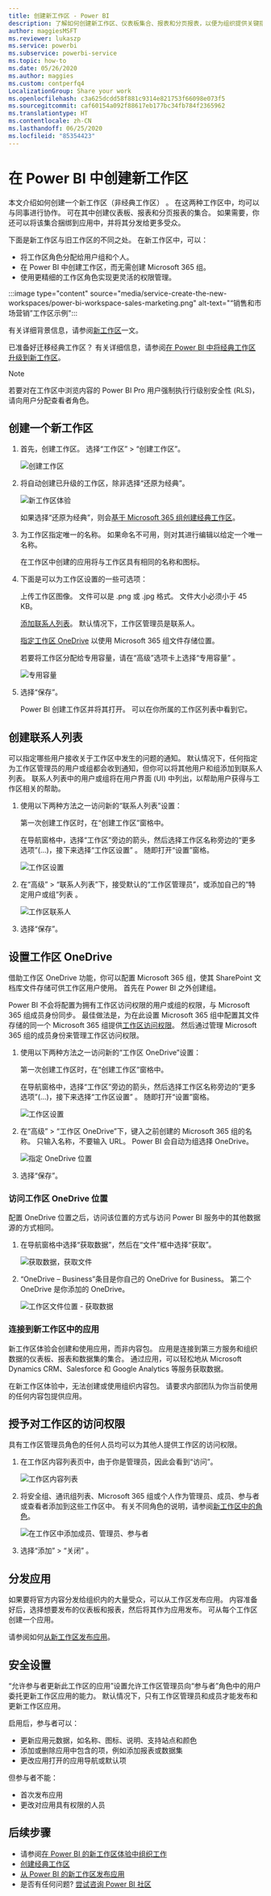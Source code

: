 ```yaml
---
title: 创建新工作区 - Power BI
description: 了解如何创建新工作区、仪表板集合、报表和分页报表，以便为组织提供关键指标。
author: maggiesMSFT
ms.reviewer: lukaszp
ms.service: powerbi
ms.subservice: powerbi-service
ms.topic: how-to
ms.date: 05/26/2020
ms.author: maggies
ms.custom: contperfq4
LocalizationGroup: Share your work
ms.openlocfilehash: c3a625dcdd58f881c9314e821753f66098e073f5
ms.sourcegitcommit: caf60154a092f88617eb177bc34fb784f2365962
ms.translationtype: HT
ms.contentlocale: zh-CN
ms.lasthandoff: 06/25/2020
ms.locfileid: "85354423"
---
```

# <a name="create-the-new-workspaces-in-power-bi"></a>在 Power BI 中创建新工作区

本文介绍如何创建一个新工作区（非经典工作区） 。 在这两种工作区中，均可以与同事进行协作。 可在其中创建仪表板、报表和分页报表的集合。 如果需要，你还可以将该集合捆绑到应用中，并将其分发给更多受众。

下面是新工作区与旧工作区的不同之处。 在新工作区中，可以：

- 将工作区角色分配给用户组和个人。
- 在 Power BI 中创建工作区，而无需创建 Microsoft 365 组。
- 使用更精细的工作区角色实现更灵活的权限管理。

:::image type="content" source="media/service-create-the-new-workspaces/power-bi-workspace-sales-marketing.png" alt-text="“销售和市场营销”工作区示例":::

有关详细背景信息，请参阅[新工作区](service-new-workspaces.md)一文。

已准备好迁移经典工作区？ 有关详细信息，请参阅[在 Power BI 中将经典工作区升级到新工作区](service-upgrade-workspaces.md)。

> [!NOTE]
> 若要对在工作区中浏览内容的 Power BI Pro 用户强制执行行级别安全性 (RLS)，请向用户分配查看者角色。

## <a name="create-one-of-the-new-workspaces"></a>创建一个新工作区

1. 首先，创建工作区。 选择“工作区” > “创建工作区”。
   
     ![创建工作区](media/service-create-the-new-workspaces/power-bi-workspace-create.png)

2. 将自动创建已升级的工作区，除非选择“还原为经典”。
   
     ![新工作区体验](media/service-create-the-new-workspaces/power-bi-new-workspace.png)
     
     如果选择“还原为经典”，则会[基于 Microsoft 365 组创建经典工作区](service-create-workspaces.md)。

2. 为工作区指定唯一的名称。 如果命名不可用，则对其进行编辑以给定一个唯一名称。
   
     在工作区中创建的应用将与工作区具有相同的名称和图标。
   
1. 下面是可以为工作区设置的一些可选项：

    上传工作区图像。 文件可以是 .png 或 .jpg 格式。 文件大小必须小于 45 KB。
    
    [添加联系人列表](#create-a-contact-list)。 默认情况下，工作区管理员是联系人。 
    
    [指定工作区 OneDrive](#set-a-workspace-onedrive) 以使用 Microsoft 365 组文件存储位置。 

    若要将工作区分配给专用容量，请在“高级”选项卡上选择“专用容量”  。
     
    ![专用容量](media/service-create-the-new-workspaces/power-bi-workspace-premium.png)

1. 选择“保存”。

    Power BI 创建工作区并将其打开。 可以在你所属的工作区列表中看到它。 

## <a name="create-a-contact-list"></a>创建联系人列表

可以指定哪些用户接收关于工作区中发生的问题的通知。 默认情况下，任何指定为工作区管理员的用户或组都会收到通知，但你可以将其他用户和组添加到联系人列表。 联系人列表中的用户或组将在用户界面 (UI) 中列出，以帮助用户获得与工作区相关的帮助。

1. 使用以下两种方法之一访问新的“联系人列表”设置：

    第一次创建工作区时，在“创建工作区”窗格中。

    在导航窗格中，选择“工作区”旁边的箭头，然后选择工作区名称旁边的“更多选项”(…)，接下来选择“工作区设置”  。 随即打开“设置”窗格。

    ![工作区设置](media/service-create-the-new-workspaces/power-bi-workspace-new-settings.png)

2. 在“高级” > “联系人列表”下，接受默认的“工作区管理员”，或添加自己的“特定用户或组”列表   。 

    ![工作区联系人](media/service-create-the-new-workspaces/power-bi-workspace-contacts.png)

3. 选择“保存”。

## <a name="set-a-workspace-onedrive"></a>设置工作区 OneDrive

借助工作区 OneDrive 功能，你可以配置 Microsoft 365 组，使其 SharePoint 文档库文件存储可供工作区用户使用。 首先在 Power BI 之外创建组。 

Power BI 不会将配置为拥有工作区访问权限的用户或组的权限，与 Microsoft 365 组成员身份同步。 最佳做法是，为在此设置 Microsoft 365 组中配置其文件存储的同一个 Microsoft 365 组提供[工作区访问权限](#give-access-to-your-workspace)。 然后通过管理 Microsoft 365 组的成员身份来管理工作区访问权限。 

1. 使用以下两种方法之一访问新的“工作区 OneDrive”设置：

    第一次创建工作区时，在“创建工作区”窗格中。

    在导航窗格中，选择“工作区”旁边的箭头，然后选择工作区名称旁边的“更多选项”(…)，接下来选择“工作区设置”  。 随即打开“设置”窗格。

    ![工作区设置](media/service-create-the-new-workspaces/power-bi-workspace-new-settings.png)

2. 在“高级” > “工作区 OneDrive”下，键入之前创建的 Microsoft 365 组的名称。 只输入名称，不要输入 URL。 Power BI 会自动为组选择 OneDrive。

    ![指定 OneDrive 位置](media/service-create-the-new-workspaces/power-bi-new-workspace-onedrive.png)

3. 选择“保存”。

### <a name="access-the-workspace-onedrive-location"></a>访问工作区 OneDrive 位置

配置 OneDrive 位置之后，访问该位置的方式与访问 Power BI 服务中的其他数据源的方式相同。

1. 在导航窗格中选择“获取数据”，然后在“文件”框中选择“获取”。

    ![获取数据，获取文件](media/service-create-the-new-workspaces/power-bi-get-data-files.png)

1.  “OneDrive – Business”条目是你自己的 OneDrive for Business。 第二个 OneDrive 是你添加的 OneDrive。

    ![工作区文件位置 - 获取数据](media/service-create-the-new-workspaces/power-bi-new-workspace-get-data-onedrive.png)

### <a name="connect-to-apps-in-new-workspaces"></a>连接到新工作区中的应用

新工作区体验会创建和使用应用，而非内容包。 应用是连接到第三方服务和组织数据的仪表板、报表和数据集的集合。 通过应用，可以轻松地从 Microsoft Dynamics CRM、Salesforce 和 Google Analytics 等服务获取数据。

在新工作区体验中，无法创建或使用组织内容包。 请要求内部团队为你当前使用的任何内容包提供应用。 

## <a name="give-access-to-your-workspace"></a>授予对工作区的访问权限

具有工作区管理员角色的任何人员均可以为其他人提供工作区的访问权限。

1. 在工作区内容列表页中，由于你是管理员，因此会看到“访问”。

    ![工作区内容列表](media/service-create-the-new-workspaces/power-bi-workspace-access-icon.png)

1. 将安全组、通讯组列表、Microsoft 365 组或个人作为管理员、成员、参与者或查看者添加到这些工作区中。 有关不同角色的说明，请参阅[新工作区中的角色](service-new-workspaces.md#roles-in-the-new-workspaces)。

    ![在工作区中添加成员、管理员、参与者](media/service-create-the-new-workspaces/power-bi-workspace-add-members.png)

9. 选择“添加” > “关闭” 。


## <a name="distribute-an-app"></a>分发应用

如果要将官方内容分发给组织内的大量受众，可以从工作区发布应用。  内容准备好后，选择想要发布的仪表板和报表，然后将其作为应用发布。 可从每个工作区创建一个应用。

请参阅如何[从新工作区发布应用](service-create-distribute-apps.md)。

## <a name="security-settings"></a>安全设置

“允许参与者更新此工作区的应用”设置允许工作区管理员向“参与者”角色中的用户委托更新工作区应用的能力。 默认情况下，只有工作区管理员和成员才能发布和更新工作区应用。 

启用后，参与者可以：
* 更新应用元数据，如名称、图标、说明、支持站点和颜色
* 添加或删除应用中包含的项，例如添加报表或数据集
* 更改应用打开的应用导航或默认项

但参与者不能：
* 首次发布应用
* 更改对应用具有权限的人员


## <a name="next-steps"></a>后续步骤
* 请参阅[在 Power BI 的新工作区体验中组织工作](service-new-workspaces.md)
* [创建经典工作区](service-create-workspaces.md)
* [从 Power BI 的新工作区发布应用](service-create-distribute-apps.md)
* 是否有任何问题? [尝试咨询 Power BI 社区](https://community.powerbi.com/)
